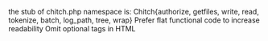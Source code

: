 the stub of chitch.php namespace is: Chitch\{authorize, getfiles, write, read, tokenize, batch, log_path, tree, wrap}
Prefer flat functional code to increase readability
Omit optional tags in HTML
